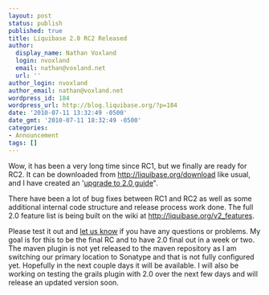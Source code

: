 ```yaml
---
layout: post
status: publish
published: true
title: Liquibase 2.0 RC2 Released
author:
  display_name: Nathan Voxland
  login: nvoxland
  email: nathan@voxland.net
  url: ''
author_login: nvoxland
author_email: nathan@voxland.net
wordpress_id: 184
wordpress_url: http://blog.liquibase.org/?p=184
date: '2010-07-11 13:32:49 -0500'
date_gmt: '2010-07-11 18:32:49 -0500'
categories:
- Announcement
tags: []
---
```



Wow, it has been a very long time since RC1, but we finally are ready for RC2. It can be downloaded from <a href="http://liquibase.org/download">http://liquibase.org/download</a> like usual, and I have created an '<a href="http://liquibase.org/v2_upgrade">upgrade to 2.0 guide</a>".


There have been a lot of bug fixes between RC1 and RC2 as well as some additional internal code structure and release process work done. The full 2.0 feature list is being built on the wiki at <a href="http://liquibase.org/v2_features">http://liquibase.org/v2_features</a>.


Please test it out and <a href="http://liquibase.org/forum">let us know</a> if you have any questions or problems. My goal is for this to be the final RC and to have 2.0 final out in a week or two. The maven plugin is not yet released to the maven repository as I am switching our primary location to Sonatype and that is not fully configured yet. Hopefully in the next couple days it will be available. I will also be working on testing the grails plugin with 2.0 over the next few days and will release an updated version soon.
